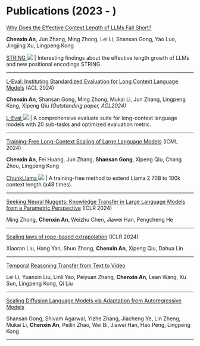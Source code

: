 #  Publications (2023 - )

[Why Does the Effective Context Length of LLMs Fall Short?](https://arxiv.org/abs/2410.18745) 

**Chenxin An**, Jun Zhang, Ming Zhong, Lei Li, Shansan Gong, Yao Luo, Jingjing Xu, Lingpeng Kong

[STRING ![](https://img.shields.io/github/stars/HKUNLP/STRING?style=social)](https://github.com/HKUNLP/STRING) \| Interesting findings about the effective length growth of LLMs and new positional encodings STRING.

---

[L-Eval: Instituting Standardized Evaluation for Long Context Language Models](https://arxiv.org/pdf/2307.11088.pdf) (ACL 2024)

**Chenxin An**, Shansan Gong, Ming Zhong, Mukai Li, Jun Zhang, Lingpeng Kong, Xipeng Qiu *(Outstanding paper, ACL2024)*

[L-Eval ![](https://img.shields.io/github/stars/OpenLMLab/LEval?style=social)](https://github.com/OpenLMLab/LEval) \| A comprehensive evaluate suite for long-context language models with 20 sub-tasks and optimized evaluation metric.

---
[Training-Free Long-Context Scaling of Large Language Models](https://arxiv.org/pdf/2402.17463) (ICML 2024)

**Chenxin An**, Fei Huang, Jun Zhang, **Shansan Gong**, Xipeng Qiu, Chang Zhou, Lingpeng Kong

[ChunkLlama ![](https://img.shields.io/github/stars/HKUNLP/ChunkLlama?style=social)](https://github.com/HKUNLP/ChunkLlama) \| A training-free method to extend Llama 2 70B to 100k context length (x48 times). 

---

[Seeking Neural Nuggets: Knowledge Transfer in Large Language Models from a Parametric Perspective](https://arxiv.org/pdf/2310.11451.pdf) (ICLR 2024)

Ming Zhong, **Chenxin An**, Weizhu Chen, Jiawei Han, Pengcheng He

---

[Scaling laws of rope-based extrapolation](https://arxiv.org/pdf/2310.05209.pdf) (ICLR 2024)

Xiaoran Liu, Hang Yan, Shuo Zhang, **Chenxin An**, Xipeng Qiu, Dahua Lin

---
[Temporal Reasoning Transfer from Text to Video](https://arxiv.org/pdf/2410.06166.pdf)

Lei Li, Yuanxin Liu, Linli Yao, Peiyuan Zhang, **Chenxin An**, Lean Wang, Xu Sun, Lingpeng Kong, Qi Liu

---

[Scaling Diffusion Language Models via Adaptation from Autoregressive Models](https://arxiv.org/pdf/2410.17891.pdf)

Shansan Gong, Shivam Agarwal, Yizhe Zhang, Jiacheng Ye, Lin Zheng, Mukai Li, **Chenxin An**, Peilin Zhao, Wei Bi, Jiawei Han, Hao Peng, Lingpeng Kong

---






